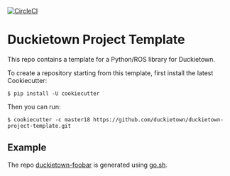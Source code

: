 
[![CircleCI](https://circleci.com/gh/duckietown/duckietown-project-template.svg?style=shield)](https://circleci.com/gh/duckietown/duckietown-project-template)


# Duckietown Project Template


This repo contains a template for a Python/ROS library for Duckietown.


To create a repository starting from this template, first install the latest Cookiecutter:

    $ pip install -U cookiecutter

Then you can run:

    $ cookiecutter -c master18 https://github.com/duckietown/duckietown-project-template.git


## Example

The repo [duckietown-foobar][foobar] is generated using [go.sh](go.sh).


[foobar]: https://github.com/duckietown/duckietown-foobar 

